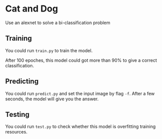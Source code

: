 # Cat and Dog

Use an alexnet to solve a bi-classification problem

## Training

You could run `train.py` to train the model.

After 100 epoches, this model could got more than 90% to give a correct classification. 

## Predicting

You could run `predict.py` and set the input image by flag `-f`. After a few seconds, the model will give you the answer.  

## Testing

You could run `test.py` to check whether this model is overfitting training resources.
